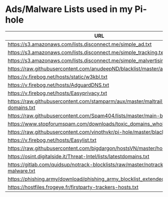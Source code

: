 # Ads/Malware Lists used in my Pi-hole

URL | Description
--- | -----------
https://s3.amazonaws.com/lists.disconnect.me/simple_ad.txt | Disconnect_Me_ADs
https://s3.amazonaws.com/lists.disconnect.me/simple_tracking.txt | Disconnect_Me_Tracking
https://s3.amazonaws.com/lists.disconnect.me/simple_malvertising.txt | Disconnect_Me_Malv
https://raw.githubusercontent.com/anudeepND/blacklist/master/adservers.txt | AnudeepND
https://v.firebog.net/hosts/static/w3kbl.txt | WaLLy3K
https://v.firebog.net/hosts/AdguardDNS.txt | AdguardDNS
https://v.firebog.net/hosts/Easyprivacy.txt | Easyprivacy
https://raw.githubusercontent.com/stamparm/aux/master/maltrail-malware-domains.txt | Maltrail_BD
https://raw.githubusercontent.com/Spam404/lists/master/main-blacklist.txt | Spam404
https://www.stopforumspam.com/downloads/toxic_domains_whole.txt | SFS_Toxic_BD
https://raw.githubusercontent.com/vinothvkr/pi-hole/master/blacklist/hosts | VinothVKR
https://v.firebog.net/hosts/Easylist.txt | Easylist
https://raw.githubusercontent.com/bigdargon/hostsVN/master/hosts | hostsVN
https://osint.digitalside.it/Threat-Intel/lists/latestdomains.txt | DigitalSide
https://gitlab.com/quidsup/notrack-blocklists/raw/master/notrack-malware.txt | QuidsUp
https://phishing.army/download/phishing_army_blocklist_extended.txt | PhishingArmy
https://hostfiles.frogeye.fr/firstparty-trackers-hosts.txt | Frogeye_FPT